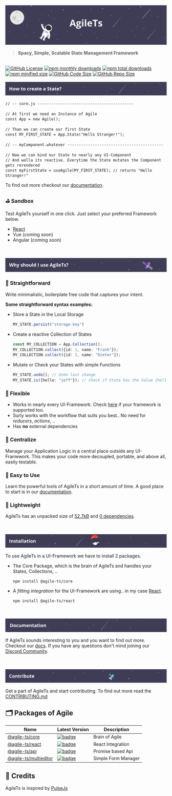  <img src="static/header_background.png" alt="Banner">
 
 > **Spacy, Simple, Scalable State Management Framework**
 
 <br />

 <a href="https://github.com/agile-ts/agile">
  <img src="https://img.shields.io/github/license/agile-ts/agile.svg" alt="GitHub License"></a>
<a href="https://npm.im/@agile-ts/core">
  <img src="https://img.shields.io/npm/dm/@agile-ts/core.svg" alt="npm monthly downloads"></a>
<a href="https://npm.im/@agile-ts/core">
  <img src="https://img.shields.io/npm/dt/@agile-ts/core.svg" alt="npm total downloads"></a>
<a href="https://npm.im/@agile-ts/core">
  <img src="https://img.shields.io/bundlephobia/min/@agile-ts/core.svg" alt="npm minified size"></a>
<a href="https://github.com/agile-ts/agile">
  <img src="https://img.shields.io/github/languages/code-size/agile-ts/agile.svg" alt="GitHub Code Size"></a>
<a href="https://github.com/agile-ts/agile">
  <img src="https://img.shields.io/github/repo-size/agile-ts/agile.svg" alt="GitHub Repo Size"></a>

<br />

<br />
<img src="static/how_to_create_state_header.png" alt="How to create State Header">

```tsx
// -- core.js ------------------------------------------

// At first we need an Instance of Agile
const App = new Agile();

// Than we can create our first State
const MY_FIRST_STATE = App.State("Hello Stranger!");

// -- myComponent.whatever ------------------------------------------

// Now we can bind our State to nearly any UI-Component
// And wolla its reactive. Everytime the State mutates the Component gets rerendered
const myFirstState = useAgile(MY_FIRST_STATE); // returns "Hello Stranger!"
```
To find out more checkout our [documentation](https://agile-ts.org/docs).

### ⛳️ Sandbox
Test AgileTs yourself in one click. Just select your preferred Framework below.
- [React](https://codesandbox.io/s/agilets-first-state-f12cz)
- Vue (coming soon)
- Angular (coming soon)

<br />

<br />
<img src="static/why_should_i_use_agile.png" alt="Why should I use AgileTs">

### 🚅 Straightforward
Write minimalistic, boilerplate free code that captures your intent. 

**Some straightforward syntax examples:**
- Store a State in the Local Storage
  ```ts
  MY_STATE.persist("storage-key")
  ```
- Create a reactive Collection of States
  ```ts
  const MY_COLLECTION = App.Collection();
  MY_COLLECTION.collect({id: 1, name: "Frank"});
  MY_COLLECTION.collect({id: 2, name: "Dieter"});
  ```
- Mutate or Check your States with simple Functions
  ```ts
  MY_STATE.undo(); // Undo last change
  MY_STATE.is({hello: "jeff"}); // Check if State has the Value {hello: "jeff"}
  ```

### 🤸‍ Flexible
- Works in nearly every UI-Framework. Check [here](TODO) if your framework is supported too.
- Surly works with the workflow that suits you best.. 
  No need for _reducers_, _actions_, ..
- Has **no** external dependencies

### 🌌 Centralize
Manage your Application Logic in a central place outside any UI-Framework.
This makes your code more decoupled, portable, and above all, easily testable.

### 🎯 Easy to Use
Learn the powerful tools of AgileTs in a short amount of time.
A good place to start is in our [documentation](https://agile-ts.org/docs).

### 🍃 Lightweight
AgileTs has an unpacked size of [52.7kB](https://bundlephobia.com/result?p=@agile-ts/core@0.0.6) 
and [0 dependencies](https://www.npmjs.com/package/@agile-ts/core).

<br />

<br />
<img src="static/installation_header.png" alt="Installation">

To use AgileTs in a UI-Framework we have to install 2 packages.

- The Core Package, which is the brain of AgileTs and handles your States, Collections, ..
  ```
  npm install @agile-ts/core
  ```

- A _fitting integration_ for the UI-Framework are using.. in my case [React](https://www.npmjs.com/package/@agile-ts/react).
  ```
  npm install @agile-ts/react
  ```
  
<br />

<br />
<img src="static/documentation_header.png" alt="Documentation">

If AgileTs sounds interesting to you and you want to find out more.
Checkout our [docs](https://agile-ts.org/docs/). 
If you have any questions don't mind joining our [Discord Community](https://discord.gg/FTqeMNCxw7).


<br />

<br />
<img src="static/contribute_header.png" alt="Contribute">

Get a part of AgileTs and start contributing. To find out more read the [CONTRIBUTING.md](./CONTRIBUTING.md)

## 🗂 Packages of Agile
| Name                                                                     |                                                                               Latest Version                                                                                | Description                               |
| ------------------------------------------------------------------------ | --------------------------------------------------------------------------------------------------------------------------------------------------------------------------- | ----------------------------------------- |
| [@agile-ts/core](/packages/core)                                         |               [![badge](https://img.shields.io/npm/v/@agile-ts/core.svg?style=flat-square)](https://www.npmjs.com/package/@agile-ts/core)                                   | Brain of Agile                            |
| [@agile-ts/react](/packages/react)                                       |               [![badge](https://img.shields.io/npm/v/@agile-ts/react.svg?style=flat-square)](https://www.npmjs.com/package/@agile-ts/react)                                 | React Integration                         |
| [@agile-ts/api](/packages/api)                                           |               [![badge](https://img.shields.io/npm/v/@agile-ts/api.svg?style=flat-square)](https://www.npmjs.com/package/@agile-ts/api)                                     | Promise based Api                         |
| [@agile-ts/multieditor](/packages/multieditor)                           |               [![badge](https://img.shields.io/npm/v/@agile-ts/multieditor.svg?style=flat-square)](https://www.npmjs.com/package/@agile-ts/multieditor)                     | Simple Form Manager                       |


## 🌠 Credits
AgileTs is inspired by [PulseJs](https://github.com/pulse-framework/pulse)
